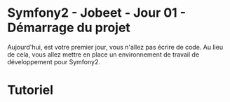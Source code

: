 Symfony2 - Jobeet - Jour 01 - Démarrage du projet
========================

Aujourd'hui, est votre premier jour, vous n'allez pas écrire de code. Au lieu de cela, vous allez mettre en place un environnement de travail de développement pour Symfony2.

# Tutoriel